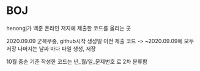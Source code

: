 # BOJ
henongj가 백준 온라인 저지에 제출한 코드를 올리는 곳

2020.09.09 군복무중, github시작
생성일 이전 제출 코드 -> ~2020.09.09에 모두 저장
나머지는 날짜 마다 파일 생성, 저장

10월 중순 기준
작성한 코드는 년_월/일_문제번호 로 2차 분류함
